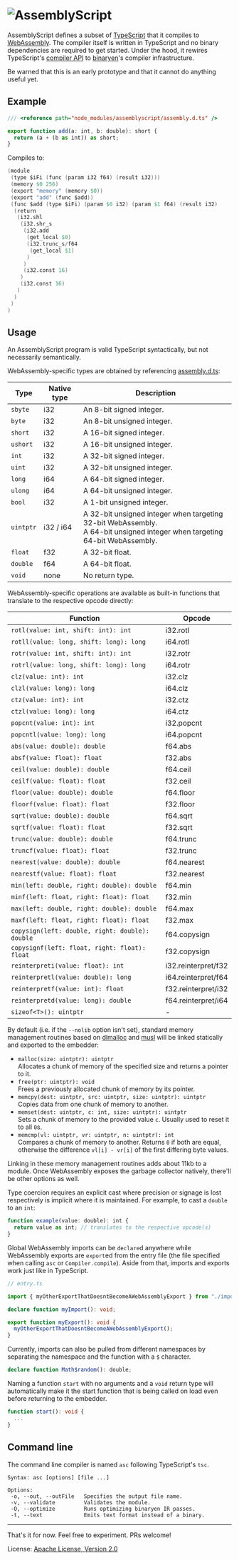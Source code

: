 ![AssemblyScript](https://raw.githubusercontent.com/dcodeIO/AssemblyScript/master/logo.png)
==============
AssemblyScript defines a subset of [TypeScript](https://github.com/Microsoft/TypeScript) that it compiles to [WebAssembly](http://webassembly.org/). The compiler itself is written in TypeScript and no binary dependencies are required to get started. Under the hood, it rewires TypeScript's [compiler API](https://github.com/Microsoft/TypeScript-wiki/blob/master/Using-the-Compiler-API.md) to [binaryen](https://github.com/WebAssembly/binaryen)'s compiler infrastructure.

Be warned that this is an early prototype and that it cannot do anything useful yet.

Example
-------

```ts
/// <reference path="node_modules/assemblyscript/assembly.d.ts" />

export function add(a: int, b: double): short {
  return (a + (b as int)) as short;
}
```

Compiles to:

```s
(module
 (type $iFi (func (param i32 f64) (result i32)))
 (memory $0 256)
 (export "memory" (memory $0))
 (export "add" (func $add))
 (func $add (type $iFi) (param $0 i32) (param $1 f64) (result i32)
  (return
   (i32.shl
    (i32.shr_s
     (i32.add
      (get_local $0)
      (i32.trunc_s/f64
       (get_local $1)
      )
     )
     (i32.const 16)
    )
    (i32.const 16)
   )
  )
 )
)
```

Usage
-----
An AssemblyScript program is valid TypeScript syntactically, but not necessarily semantically.

WebAssembly-specific types are obtained by referencing [assembly.d.ts](./assembly.d.ts):

Type      | Native type | Description
----------|-------------|-------------
`sbyte`   | i32         | An 8-bit signed integer.
`byte`    | i32         | An 8-bit unsigned integer.
`short`   | i32         | A 16-bit signed integer.
`ushort`  | i32         | A 16-bit unsigned integer.
`int`     | i32         | A 32-bit signed integer.
`uint`    | i32         | A 32-bit unsigned integer.
`long`    | i64         | A 64-bit signed integer.
`ulong`   | i64         | A 64-bit unsigned integer.
`bool`    | i32         | A 1-bit unsigned integer.
`uintptr` | i32 / i64   | A 32-bit unsigned integer when targeting 32-bit WebAssembly.<br />A 64-bit unsigned integer when targeting 64-bit WebAssembly.
`float`   | f32         | A 32-bit float.
`double`  | f64         | A 64-bit float.
`void`    | none        | No return type.

WebAssembly-specific operations are available as built-in functions that translate to the respective opcode directly:

Function                                        | Opcode
------------------------------------------------|----------
`rotl(value: int, shift: int): int`             | i32.rotl
`rotll(value: long, shift: long): long`         | i64.rotl
`rotr(value: int, shift: int): int`             | i32.rotr
`rotrl(value: long, shift: long): long`         | i64.rotr
`clz(value: int): int`                          | i32.clz
`clzl(value: long): long`                       | i64.clz
`ctz(value: int): int`                          | i32.ctz
`ctzl(value: long): long`                       | i64.ctz
`popcnt(value: int): int`                       | i32.popcnt
`popcntl(value: long): long`                    | i64.popcnt
`abs(value: double): double`                    | f64.abs
`absf(value: float): float`                     | f32.abs
`ceil(value: double): double`                   | f64.ceil
`ceilf(value: float): float`                    | f32.ceil
`floor(value: double): double`                  | f64.floor
`floorf(value: float): float`                   | f32.floor
`sqrt(value: double): double`                   | f64.sqrt
`sqrtf(value: float): float`                    | f32.sqrt
`trunc(value: double): double`                  | f64.trunc
`truncf(value: float): float`                   | f32.trunc
`nearest(value: double): double`                | f64.nearest
`nearestf(value: float): float`                 | f32.nearest
`min(left: double, right: double): double`      | f64.min
`minf(left: float, right: float): float`        | f32.min
`max(left: double, right: double): double`      | f64.max
`maxf(left: float, right: float): float`        | f32.max
`copysign(left: double, right: double): double` | f64.copysign
`copysignf(left: float, right: float): float`   | f32.copysign
`reinterpreti(value: float): int`               | i32.reinterpret/f32
`reinterpretl(value: double): long`             | i64.reinterpret/f64
`reinterpretf(value: int): float`               | f32.reinterpret/i32
`reinterpretd(value: long): double`             | f64.reinterpret/i64
`sizeof<T>(): uintptr`                          | -

By default (i.e. if the `--nolib` option isn't set), standard memory management routines based on [dlmalloc](http://g.oswego.edu/dl/html/malloc.html) and [musl](http://www.musl-libc.org/) will be linked statically and exported to the embedder:

* `malloc(size: uintptr): uintptr`<br />Allocates a chunk of memory of the specified size and returns a pointer to it.
* `free(ptr: uintptr): void`<br />Frees a previously allocated chunk of memory by its pointer.
* `memcpy(dest: uintptr, src: uintptr, size: uintptr): uintptr`<br />Copies data from one chunk of memory to another.
* `memset(dest: uintptr, c: int, size: uintptr): uintptr`<br />Sets a chunk of memory to the provided value `c`. Usually used to reset it to all `0`s.
* `memcmp(vl: uintptr, vr: uintptr, n: uintptr): int`<br />Compares a chunk of memory to another. Returns `0` if both are equal, otherwise the difference `vl[i] - vr[i]` of the first differing byte values.

Linking in these memory management routines adds about 11kb to a module. Once WebAssembly exposes the garbage collector natively, there'll be other options as well.

Type coercion requires an explicit cast where precision or signage is lost respectively is implicit where it is maintained. For example, to cast a `double` to an `int`:

```ts
function example(value: double): int {
  return value as int; // translates to the respective opcode(s)
}
```

Global WebAssembly imports can be `declare`d anywhere while WebAssembly exports are `export`ed from the entry file (the file specified when calling `asc` or `Compiler.compile`). Aside from that, imports and exports work just like in TypeScript.

```ts
// entry.ts

import { myOtherExportThatDoesntBecomeAWebAssemblyExport } from "./imported";

declare function myImport(): void;

export function myExport(): void {
  myOtherExportThatDoesntBecomeAWebAssemblyExport();
}
```

Currently, imports can also be pulled from different namespaces by separating the namespace and the function with a `$` character.

```ts
declare function Math$random(): double;
```

Naming a function `start` with no arguments and a `void` return type will automatically make it the start function that is being called on load even before returning to the embedder.

```ts
function start(): void {
  ...
}
```

Command line
------------
The command line compiler is named `asc` following TypeScript's `tsc`.

```
Syntax: asc [options] [file ...]

Options:
 -o, --out, --outFile   Specifies the output file name.
 -v, --validate         Validates the module.
 -O, --optimize         Runs optimizing binaryen IR passes.
 -t, --text             Emits text format instead of a binary.
```

---

That's it for now. Feel free to experiment. PRs welcome!

License: [Apache License, Version 2.0](https://opensource.org/licenses/Apache-2.0)
